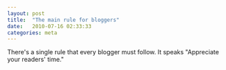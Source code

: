 ```yaml
---
layout: post
title:  "The main rule for bloggers"
date:   2010-07-16 02:33:33
categories: meta
---
```

There's a single rule that every blogger must follow. It speaks "Appreciate your readers' time."